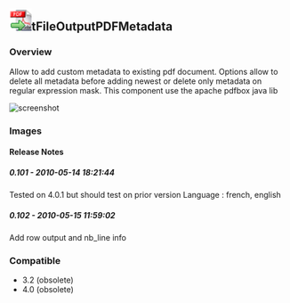 ## <img src='./logo.jpg' width='40' height='40'>tFileOutputPDFMetadata

### Overview
Allow to add custom metadata to existing pdf document.
Options allow to delete all metadata before adding newest or delete only metadata on regular expression mask.
This component use the apache pdfbox java lib


![screenshot](https://talendforge.org/exchange/tos/upload_tos/extension-294/screenshot.jpg)
### Images




#### Release Notes

##### 0.101 - 2010-05-14 18:21:44
Tested on 4.0.1 but should test on prior version
Language : french, english
##### 0.102 - 2010-05-15 11:59:02
Add row output and nb_line info
### Compatible
 -  3.2 (obsolete)
 -   4.0 (obsolete)